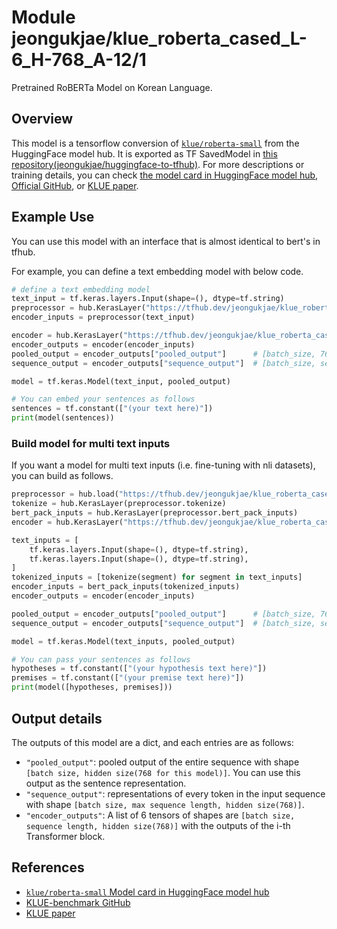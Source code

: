 # Module jeongukjae/klue_roberta_cased_L-6_H-768_A-12/1

Pretrained RoBERTa Model on Korean Language.

<!-- asset-path: https://storage.googleapis.com/jeongukjae-tf-models/klue-roberta/klue_roberta_cased_L-6_H-768_A-12.tar.gz -->
<!-- network-architecture: transformer -->
<!-- task: text-embedding -->
<!-- fine-tunable: true -->
<!-- format: saved_model_2 -->
<!-- language: ko -->
<!-- license: cc-by-sa-4.0 -->

## Overview

This model is a tensorflow conversion of [`klue/roberta-small`](https://huggingface.co/klue/roberta-small) from the HuggingFace model hub. It is exported as TF SavedModel in [this repository(jeongukjae/huggingface-to-tfhub)](https://github.com/jeongukjae/huggingface-to-tfhub). For more descriptions or training details, you can check [the model card in HuggingFace model hub](https://huggingface.co/klue/roberta-small), [Official GitHub](https://github.com/KLUE-benchmark/KLUE), or [KLUE paper](https://arxiv.org/abs/2105.09680).

## Example Use

You can use this model with an interface that is almost identical to bert's in tfhub.

For example, you can define a text embedding model with below code.

```python
# define a text embedding model
text_input = tf.keras.layers.Input(shape=(), dtype=tf.string)
preprocessor = hub.KerasLayer("https://tfhub.dev/jeongukjae/klue_roberta_cased_preprocess/1")
encoder_inputs = preprocessor(text_input)

encoder = hub.KerasLayer("https://tfhub.dev/jeongukjae/klue_roberta_cased_L-6_H-768_A-12/1", trainable=True)
encoder_outputs = encoder(encoder_inputs)
pooled_output = encoder_outputs["pooled_output"]      # [batch_size, 768].
sequence_output = encoder_outputs["sequence_output"]  # [batch_size, seq_length, 768].

model = tf.keras.Model(text_input, pooled_output)

# You can embed your sentences as follows
sentences = tf.constant(["(your text here)"])
print(model(sentences))
```

### Build model for multi text inputs

If you want a model for multi text inputs (i.e. fine-tuning with nli datasets), you can build as follows.

```python
preprocessor = hub.load("https://tfhub.dev/jeongukjae/klue_roberta_cased_preprocess/1")
tokenize = hub.KerasLayer(preprocessor.tokenize)
bert_pack_inputs = hub.KerasLayer(preprocessor.bert_pack_inputs)
encoder = hub.KerasLayer("https://tfhub.dev/jeongukjae/klue_roberta_cased_L-6_H-768_A-12/1", trainable=True)

text_inputs = [
    tf.keras.layers.Input(shape=(), dtype=tf.string),
    tf.keras.layers.Input(shape=(), dtype=tf.string),
]
tokenized_inputs = [tokenize(segment) for segment in text_inputs]
encoder_inputs = bert_pack_inputs(tokenized_inputs)
encoder_outputs = encoder(encoder_inputs)

pooled_output = encoder_outputs["pooled_output"]      # [batch_size, 768].
sequence_output = encoder_outputs["sequence_output"]  # [batch_size, seq_length, 768].

model = tf.keras.Model(text_inputs, pooled_output)

# You can pass your sentences as follows
hypotheses = tf.constant(["(your hypothesis text here)"])
premises = tf.constant(["(your premise text here)"])
print(model([hypotheses, premises]))
```

## Output details

The outputs of this model are a dict, and each entries are as follows:

* `"pooled_output"`: pooled output of the entire sequence with shape `[batch size, hidden size(768 for this model)]`. You can use this output as the sentence representation.
* `"sequence_output"`: representations of every token in the input sequence with shape `[batch size, max sequence length, hidden size(768)]`.
* `"encoder_outputs"`: A list of 6 tensors of shapes are `[batch size, sequence length, hidden size(768)]` with the outputs of the i-th Transformer block.

## References

* [`klue/roberta-small` Model card in HuggingFace model hub](https://huggingface.co/klue/roberta-small)
* [KLUE-benchmark GitHub](https://github.com/KLUE-benchmark/KLUE)
* [KLUE paper](https://arxiv.org/abs/2105.09680)
